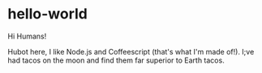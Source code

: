 # hello-world

Hi Humans!

Hubot here, I like Node.js and Coffeescript (that's what I'm made of!).
I;ve had tacos on the moon and find them far superior to Earth tacos.
